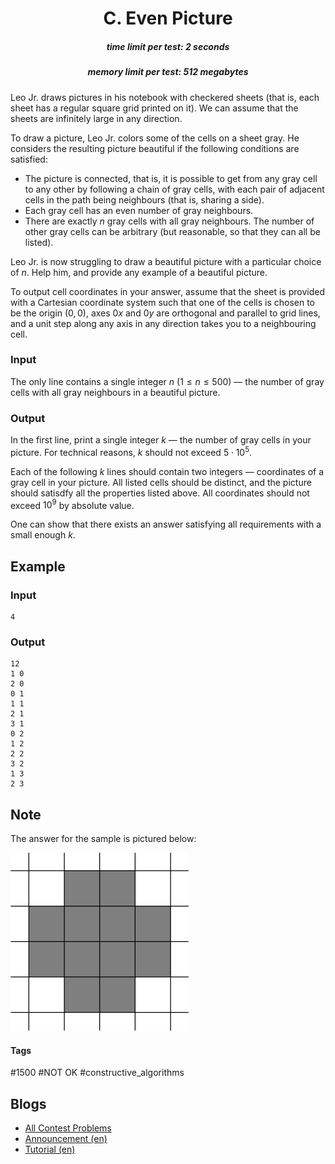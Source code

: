 <h1 style='text-align: center;'> C. Even Picture</h1>

<h5 style='text-align: center;'>time limit per test: 2 seconds</h5>
<h5 style='text-align: center;'>memory limit per test: 512 megabytes</h5>

Leo Jr. draws pictures in his notebook with checkered sheets (that is, each sheet has a regular square grid printed on it). We can assume that the sheets are infinitely large in any direction.

To draw a picture, Leo Jr. colors some of the cells on a sheet gray. He considers the resulting picture beautiful if the following conditions are satisfied:

* The picture is connected, that is, it is possible to get from any gray cell to any other by following a chain of gray cells, with each pair of adjacent cells in the path being neighbours (that is, sharing a side).
* Each gray cell has an even number of gray neighbours.
* There are exactly $n$ gray cells with all gray neighbours. The number of other gray cells can be arbitrary (but reasonable, so that they can all be listed).

Leo Jr. is now struggling to draw a beautiful picture with a particular choice of $n$. Help him, and provide any example of a beautiful picture.

To output cell coordinates in your answer, assume that the sheet is provided with a Cartesian coordinate system such that one of the cells is chosen to be the origin $(0, 0)$, axes $0x$ and $0y$ are orthogonal and parallel to grid lines, and a unit step along any axis in any direction takes you to a neighbouring cell.

### Input

The only line contains a single integer $n$ ($1 \leq n \leq 500$) — the number of gray cells with all gray neighbours in a beautiful picture.

### Output

In the first line, print a single integer $k$ — the number of gray cells in your picture. For technical reasons, $k$ should not exceed $5 \cdot 10^5$.

Each of the following $k$ lines should contain two integers — coordinates of a gray cell in your picture. All listed cells should be distinct, and the picture should satisdfy all the properties listed above. All coordinates should not exceed $10^9$ by absolute value.

One can show that there exists an answer satisfying all requirements with a small enough $k$.

## Example

### Input


```text
4
```
### Output


```text
12
1 0
2 0
0 1
1 1
2 1
3 1
0 2
1 2
2 2
3 2
1 3
2 3
```
## Note

The answer for the sample is pictured below:

 ![](images/32d3333414209636f4bf5f77aeae92fca88b7155.png) 

#### Tags 

#1500 #NOT OK #constructive_algorithms 

## Blogs
- [All Contest Problems](../Codeforces_Global_Round_8.md)
- [Announcement (en)](../blogs/Announcement_(en).md)
- [Tutorial (en)](../blogs/Tutorial_(en).md)
